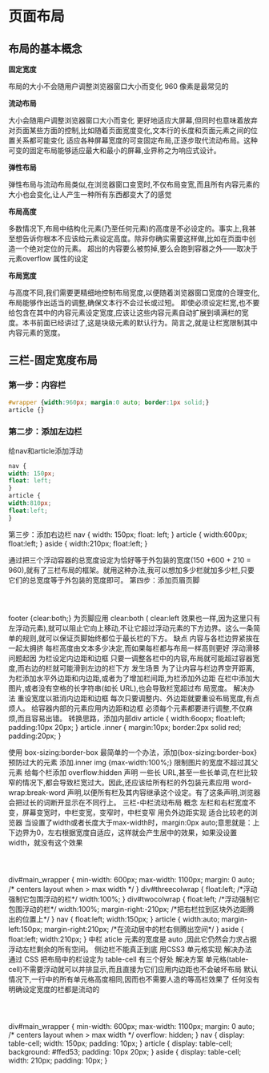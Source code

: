 # 页面布局

## 布局的基本概念

**固定宽度**

布局的大小不会随用户调整浏览器窗口大小而变化
960 像素是最常见的

**流动布局**

大小会随用户调整浏览器窗口大小而变化
更好地适应大屏幕,但同时也意味着放弃对页面某些方面的控制,比如随着页面宽度变化,文本行的长度和页面元素之间的位置关系都可能变化
适应各种屏幕宽度的可变固定布局,正逐步取代流动布局。这种可变的固定布局能够适应最大和最小的屏幕,业界称之为响应式设计。

**弹性布局**

弹性布局与流动布局类似,在浏览器窗口变宽时,不仅布局变宽,而且所有内容元素的大小也会变化,让人产生一种所有东西都变大了的感觉

**布局高度**

多数情况下,布局中结构化元素(乃至任何元素)的高度是不必设定的。事实上,我甚至想告诉你根本不应该给元素设定高度。除非你确实需要这样做,比如在页面中创造一个绝对定位的元素。
超出的内容要么被剪掉,要么会跑到容器之外——取决于元素overflow 属性的设定

**布局宽度**

与高度不同,我们需要更精细地控制布局宽度,以便随着浏览器窗口宽度的合理变化,布局能够作出适当的调整,确保文本行不会过长或过短。
即使必须设定栏宽,也不要给包含在其中的内容元素设定宽度,应该让这些内容元素自动扩展到填满栏的宽度。本书前面已经讲过了,这是块级元素的默认行为。简言之,就是让栏宽限制其中内容元素的宽度。

## 三栏-固定宽度布局

### 第一步：内容栏

```css
#wrapper {width:960px; margin:0 auto; border:1px solid;}
article {}
```

### 第二步：添加左边栏

给nav和article添加浮动

```css
nav {
width: 150px;
float: left;
}
article {
width:810px;
float:left;
}
```

第三步：添加右边栏
nav {
width: 150px;
float: left;
}
article {
width:600px;
float:left;
}
aside {
width:210px;
float:left;
}

通过把三个浮动容器的总宽度设定为恰好等于外包装的宽度(150 +600 + 210 = 960),就有了三栏布局的框架。就用这种办法,我可以想加多少栏就加多少栏,只要它们的总宽度等于外包装的宽度即可。
第四步：添加页眉页脚
<div id="wrapper">
<header></header>
<nav></nav>
<article></article>
<aside></aside>
<footer></footer>
</div>

footer {clear:both;}
为页脚应用 clear:both ( clear:left 效果也一样,因为这里只有左浮动元素),就可以阻止它向上移动,不让它超过浮动元素的下方边界。这么一条简单的规则,就可以保证页脚始终都位于最长栏的下方。
缺点
内容与各栏边界紧挨在一起太拥挤
每栏高度由文本多少决定,而如果每栏都与布局一样高则更好
浮动滑移
问题起因
为栏设定内边距和边框
只要一调整各栏中的内容,布局就可能超过容器宽度,而右边的栏就可能滑到左边的栏下方
发生场景
为了让内容与栏边界空开距离,为栏添加水平外边距和内边距,或者为了增加栏间距,为栏添加外边距
在栏中添加大图片,或者没有空格的长字符串(如长 URL),也会导致栏宽超过布
局宽度。
解决办法
重设宽度以抵消内边距和边框
	每次只要调整内、外边距就要重设布局宽度,有点烦人。
给容器内部的元素应用内边距和边框
	必须每个元素都要进行调整,不仅麻烦,而且容易出错。
	转换思路，添加内部div
		article {
width:6oopx;
float:left;
padding:10px 20px;
}
article .inner {
margin:10px;
border:2px solid red;
padding:20px;
}
<article>
<div class="inner">
<!-- 文本 -->
</div>
</article>


使用 box-sizing:border-box
	最简单的一个办法，添加{box-sizing:border-box}
预防过大的元素
添加.inner img {max-width:100%;} 限制图片的宽度不超过其父元素
给每个栏添加 overflow:hidden 声明
一些长 URL,甚至一些长单词,在栏比较窄的情况下,都会导致栏宽过大。因此,还应该给所有栏的外包装元素应用 word-wrap:break-word 声明,以便所有栏及其内容继承这个设定。有了这条声明,浏览器会把过长的词断开显示在不同行上。
三栏-中栏流动布局
概念
左栏和右栏宽度不变，屏幕变宽时，中栏变宽，变窄时，中栏变窄
用负外边距实现
适合比较老的浏览器
当设置了width或者长度大于max-width时，margin:0px auto;意思就是：上下边界为0，左右根据宽度自适应，这样就会产生居中的效果，如果没设置width，就没有这个效果
<div id="main_wrapper">
<header></header>
<div id="threecolwrap">
<div id="twocolwrap">
    <nav></nav>
    <article></article>
</div>
<aside></aside>
</div>
<footer></footer>
</div>
div#main_wrapper { min-width: 600px; max-width: 1100px; margin: 0 auto; /* centers layout when > max width */ }
div#threecolwrap { float:left; /*浮动强制它包围浮动的栏*/ width:100%; }
div#twocolwrap { float:left; /*浮动强制它包围浮动的栏*/ width:100%; margin-right:-210px; /*把右栏拉到区块外边距腾出的位置上*/ }
nav { float:left; width:150px; }
article { width:auto; margin-left:150px; margin-right:210px; /*在流动居中的栏右侧腾出空间*/ }
aside { float:left; width:210px; }
中栏 aticle 元素的宽度是 auto ,因此它仍然会力求占据浮动左栏剩余的所有空间。
侧边栏不能真正到底
用CSS3 单元格实现
解决办法
通过 CSS 把布局中的栏设定为 table-cell 有三个好处
解决方案
单元格(table-cell)不需要浮动就可以并排显示,而且直接为它们应用内边距也不会破坏布局
默认情况下,一行中的所有单元格高度相同,因而也不需要人造的等高栏效果了
任何没有明确设定宽度的栏都是流动的
<div id="wrapper">
<header></header>
<div class="col_wrap">
<nav></nav>
<article></article>
<aside></aside>
</div>
<footer></footer>
</div>
div#main_wrapper { min-width: 600px; max-width: 1100px; margin: 0 auto; /* centers layout when > max width */ overflow: hidden; }
nav { display: table-cell; width: 150px; padding: 10px; }
article { display: table-cell; background: #ffed53; padding: 10px 20px; }
aside { display: table-cell; width: 210px; padding: 10px; }

